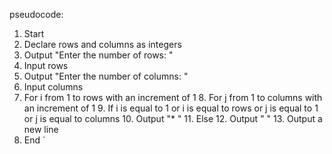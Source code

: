 pseudocode:
1. Start
2. Declare rows and columns as integers
3. Output "Enter the number of rows: "
4. Input rows
5. Output "Enter the number of columns: "
6. Input columns
7. For i from 1 to rows with an increment of 1
    8. For j from 1 to columns with an increment of 1
        9. If i is equal to 1 or i is equal to rows or j is equal to 1 or j is equal to columns
            10. Output "* "
        11. Else
            12. Output "  "
    13. Output a new line
14. End
`
